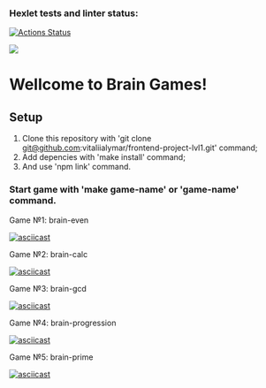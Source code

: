### Hexlet tests and linter status:
[![Actions Status](https://github.com/vitaliialymar/frontend-project-lvl1/workflows/hexlet-check/badge.svg)](https://github.com/vitaliialymar/frontend-project-lvl1/actions)

<a href="https://codeclimate.com/github/vitaliialymar/frontend-project-lvl1/maintainability"><img src="https://api.codeclimate.com/v1/badges/e2890269ea4bbd1094f2/maintainability" /></a>

<h1>Wellcome to Brain Games!</h1>

<h2>Setup</h2>

1. Clone this repository with 'git clone git@github.com:vitaliialymar/frontend-project-lvl1.git' command;
2. Add depencies with 'make install' command;
3. And use 'npm link' command.

<h3>Start game with 'make game-name' or 'game-name' command.</h3>

Game №1: brain-even

[![asciicast](https://asciinema.org/a/505862.svg)](https://asciinema.org/a/505862)

Game №2: brain-calc

[![asciicast](https://asciinema.org/a/506716.svg)](https://asciinema.org/a/506716)

Game №3: brain-gcd

[![asciicast](https://asciinema.org/a/506717.svg)](https://asciinema.org/a/506717)

Game №4: brain-progression

[![asciicast](https://asciinema.org/a/506718.svg)](https://asciinema.org/a/506718)

Game №5: brain-prime

[![asciicast](https://asciinema.org/a/506715.svg)](https://asciinema.org/a/506715)